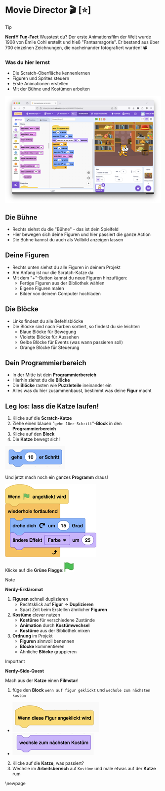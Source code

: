 # Movie Director 🎬 [⭐]





> [!TIP]
> **NerdY Fun-Fact**
> Wusstest du? Der erste Animationsfilm der Welt wurde 1908 von Émile Cohl erstellt und hieß "Fantasmagorie". Er bestand aus über 700 einzelnen Zeichnungen, die nacheinander fotografiert wurden! 📽️

### Was du hier lernst

- Die Scratch-Oberfläche kennenlernen
- Figuren und Sprites steuern
- Erste Animationen erstellen
- Mit der Bühne und Kostümen arbeiten

![02-Übersicht Scratch IDE](screenshots/02-UebersichtScratchIDE.png)

## Die Bühne

- Rechts siehst du die "Bühne" - das ist dein Spielfeld
- Hier bewegen sich deine Figuren und hier passiert die ganze Action
- Die Bühne kannst du auch als Vollbild anzeigen lassen

## Deine Figuren

- Rechts unten siehst du alle Figuren in deinem Projekt
- Am Anfang ist nur die Scratch-Katze da
- Mit dem "+"-Button kannst du neue Figuren hinzufügen:
  - Fertige Figuren aus der Bibliothek wählen
  - Eigene Figuren malen
  - Bilder von deinem Computer hochladen

## Die Blöcke

- Links findest du alle Befehlsblöcke
- Die Blöcke sind nach Farben sortiert, so findest du sie leichter:
  - Blaue Blöcke für Bewegung
  - Violette Blöcke für Aussehen
  - Gelbe Blöcke für Events (was wann passieren soll)
  - Orange Blöcke für Steuerung

## Dein Programmierbereich

- In der Mitte ist dein **Programmierbereich**
- Hierhin ziehst du die **Blöcke**
- Die **Blöcke** rasten wie **Puzzleteile** ineinander ein
- Alles was du hier zusammenbaust, bestimmt was deine **Figur** macht

## Leg los: lass die Katze laufen!

1. Klicke auf die **Scratch-Katze**
2. Ziehe einen blauen "`gehe 10er-Schritt`"-**Block** in den **Programmierbereich**
3. Klicke auf den **Block**
4. Die **Katze** bewegt sich!

<img src="scratch/gehe.png" alt="alt text" style="zoom:50%;" />

Und jetzt mach noch ein ganzes **Programm** draus!

<img src="screenshots/02-TanzeKatze.png" alt="Programm für die TanzeKatze" style="zoom:50%;" />

Klicke auf die **Grüne Flagge**:  <img src="scratch/play.svg" width=30> 

> [!NOTE]
>
> **Nerdy-Erkläromat**
>
> 1. **Figuren** schnell duplizieren
>    - Rechtsklick auf **Figur** → **Duplizieren**
>    - Spart Zeit beim Erstellen ähnlicher **Figuren**
> 2. **Kostüme** clever nutzen
>    - **Kostüme** für verschiedene Zustände
>    - **Animation** durch **Kostümwechsel**
>    - **Kostüme** aus der Bibliothek mixen
> 3. **Ordnung** im Projekt
>    - **Figuren** sinnvoll benennen
>    - **Blöcke** kommentieren
>    - Ähnliche **Blöcke** gruppieren
>
> 


> [!IMPORTANT]
> 
>  **Nerdy-Side-Quest**
> 
> Mach aus der **Katze** einen **Filmstar**!
> 
> 1. füge den **Block** `wenn auf figur geklickt` und `wechsle zum nächsten kostüm`
>   - <img src="scratch/click-block.png" alt="alt text" style="zoom:50%;" />
>   - <img src="scratch/naechstes-kostuem.png" alt="alt text" style="zoom:50%;" />
> 2. Klicke auf die **Katze**, was passiert?
> 3. Wechsle im **Arbeitsbereich** auf `Kostüme` und male etwas auf der **Katze** rum
> 





\newpage